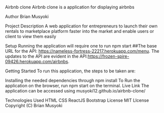 Airbnb clone
Airbnb clone is a application for displaying airbnbs

Author
Brian Musyoki

Project Description
A web application for entrepreneurs to launch their own rentals to marketplace platform faster into the market and enable users or client to view them easily

Setup
Running the application will require one to run npm start ##The base URL for the API: https://nameless-fortress-22217.herokuapp.com/menu. The updates to the API are evident in the API:https://frozen-spire-09426.herokuapp.com/airbnbs.

Getting Started
To run this application, the steps to be taken are:

Installing the needed dependencies through npm install
To Run the application on the browser, run npm start on the terminal.
Live Link
The application can be accessed using musyoki12.github.io/airbnb-clone/

Technologies Used
HTML
CSS
ReactJS
Bootstrap
License
MIT LIcense Copyright (C) Brian Musyoki

